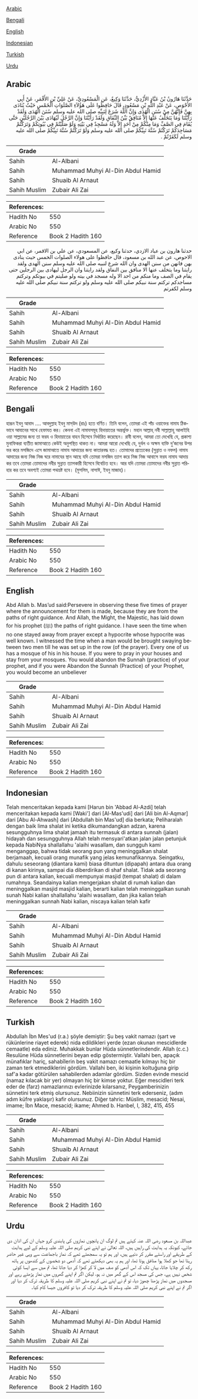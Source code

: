 [Arabic](#arabic)

[Bengali](#bengali)

[English](#english)

[Indonesian](#indonesian)

[Turkish](#turkish)

[Urdu](#urdu)

## Arabic


<div dir="rtl" lang="ar" style={{fontSize:'larger',backgroundColor:'#f8f9fa',padding:20}}>
حَدَّثَنَا هَارُونُ بْنُ عَبَّادٍ الأَزْدِيُّ، حَدَّثَنَا وَكِيعٌ، عَنِ الْمَسْعُودِيِّ، عَنْ عَلِيِّ بْنِ الأَقْمَرِ، عَنْ أَبِي الأَحْوَصِ، عَنْ عَبْدِ اللَّهِ بْنِ مَسْعُودٍ، قَالَ حَافِظُوا عَلَى هَؤُلاَءِ الصَّلَوَاتِ الْخَمْسِ حَيْثُ يُنَادَى بِهِنَّ فَإِنَّهُنَّ مِنْ سُنَنِ الْهُدَى وَإِنَّ اللَّهَ شَرَعَ لِنَبِيِّهِ صلى الله عليه وسلم سُنَنَ الْهُدَى وَلَقَدْ رَأَيْتُنَا وَمَا يَتَخَلَّفُ عَنْهَا إِلاَّ مُنَافِقٌ بَيِّنُ النِّفَاقِ وَلَقَدْ رَأَيْتُنَا وَإِنَّ الرَّجُلَ لَيُهَادَى بَيْنَ الرَّجُلَيْنِ حَتَّى يُقَامَ فِي الصَّفِّ وَمَا مِنْكُمْ مِنْ أَحَدٍ إِلاَّ وَلَهُ مَسْجِدٌ فِي بَيْتِهِ وَلَوْ صَلَّيْتُمْ فِي بُيُوتِكُمْ وَتَرَكْتُمْ مَسَاجِدَكُمْ تَرَكْتُمْ سُنَّةَ نَبِيِّكُمْ صلى الله عليه وسلم وَلَوْ تَرَكْتُمْ سُنَّةَ نَبِيِّكُمْ صلى الله عليه وسلم لَكَفَرْتُمْ ‏.‏
</div>
<div style={{backgroundColor:'#f8f9fa',padding:20, marginBottom: 10}}><table> <thead> <tr> <th>Grade</th> <th></th> </tr> </thead> <tbody> <tr><td>Sahih</td><td>Al-Albani</td></tr><tr><td>Sahih</td><td>Muhammad Muhyi Al-Din Abdul Hamid</td></tr><tr><td>Sahih</td><td>Shuaib Al Arnaut</td></tr><tr><td>Sahih Muslim</td><td>Zubair Ali Zai</td></tr></tbody></table><table> <thead> <tr> <th>References:</th> <th></th> </tr> </thead> <tbody><tr><td>Hadith No</td><td>550</td></tr><tr><td>Arabic No</td><td>550</td></tr><tr><td>Reference</td><td>Book 2 Hadith 160</td></tr></tbody></table></div>


<div dir="rtl" lang="ar" style={{fontSize:'larger',backgroundColor:'#f8f9fa',padding:20}}>
حدثنا هارون بن عباد الازدي، حدثنا وكيع، عن المسعودي، عن علي بن الاقمر، عن ابي الاحوص، عن عبد الله بن مسعود، قال حافظوا على هولاء الصلوات الخمس حيث ينادى بهن فانهن من سنن الهدى وان الله شرع لنبيه صلى الله عليه وسلم سنن الهدى ولقد رايتنا وما يتخلف عنها الا منافق بين النفاق ولقد رايتنا وان الرجل ليهادى بين الرجلين حتى يقام في الصف وما منكم من احد الا وله مسجد في بيته ولو صليتم في بيوتكم وتركتم مساجدكم تركتم سنة نبيكم صلى الله عليه وسلم ولو تركتم سنة نبيكم صلى الله عليه وسلم لكفرتم
</div>
<div style={{backgroundColor:'#f8f9fa',padding:20, marginBottom: 10}}><table> <thead> <tr> <th>Grade</th> <th></th> </tr> </thead> <tbody> <tr><td>Sahih</td><td>Al-Albani</td></tr><tr><td>Sahih</td><td>Muhammad Muhyi Al-Din Abdul Hamid</td></tr><tr><td>Sahih</td><td>Shuaib Al Arnaut</td></tr><tr><td>Sahih Muslim</td><td>Zubair Ali Zai</td></tr></tbody></table><table> <thead> <tr> <th>References:</th> <th></th> </tr> </thead> <tbody><tr><td>Hadith No</td><td>550</td></tr><tr><td>Arabic No</td><td>550</td></tr><tr><td>Reference</td><td>Book 2 Hadith 160</td></tr></tbody></table></div>

## Bengali


<div dir="ltr" lang="bn" style={{fontSize:'larger',backgroundColor:'#f8f9fa',padding:20}}>
হারূন ইবনু আবাদ .... আবদুল্লাহ ইবনু মাস্উদ (রাঃ) হতে বর্ণিত। তিনি বলেন, তোমরা এই পাঁচ ওয়াক্তের নামায ঠিকভাবে আযানের সাথে হেফাযত কর। কেননা এই নামাযসমূহ হিদায়াতের অন্তর্ভুক্ত। মহান আল্লাহ্ নবী সাল্লাল্লাহু আলাইহি ওয়া সাল্লামের জন্য তা ফরয ও হিদায়াতের বাহন হিসেবে নির্ধারিত করেছেন। রাবী বলেন, আমরা তো দেখেছি যে, প্রকাশ্য মুনাফিকরা ব্যতীত জামাআতে কেউই অনুপস্থিত থাকত না। আমরা আরো দেখেছি যে, দুর্বল ও অক্ষম ব্যক্তি দু’জনের উপর ভর করে মসজিদে এসে জামাআতে নামায আদায়ের জন্য কাতারবদ্ধ হত। তোমাদের প্রত্যেকের (সুন্নাত ও নফল) নামায আদায়ের জন্য নিজ নিজ ঘরে নামাযের স্থান আছে যদি তোমরা মসজিদ ত্যাগ করে নিজ নিজ আবাসে ফরয নামায আদায় কর তবে তোমরা তোমাদের নবীর সুন্নাত ত্যাগকারী হিসেবে বিবেচিত হবে। আর যদি তোমরা তোমাদের নবীর সুন্নাত পরিহার কর তবে অবশ্যই তোমরা পথভ্রষ্ট হবে। (মুসলিম, নাসাঈ, ইবনু মাজাহ)।
</div>
<div style={{backgroundColor:'#f8f9fa',padding:20, marginBottom: 10}}><table> <thead> <tr> <th>Grade</th> <th></th> </tr> </thead> <tbody> <tr><td>Sahih</td><td>Al-Albani</td></tr><tr><td>Sahih</td><td>Muhammad Muhyi Al-Din Abdul Hamid</td></tr><tr><td>Sahih</td><td>Shuaib Al Arnaut</td></tr><tr><td>Sahih Muslim</td><td>Zubair Ali Zai</td></tr></tbody></table><table> <thead> <tr> <th>References:</th> <th></th> </tr> </thead> <tbody><tr><td>Hadith No</td><td>550</td></tr><tr><td>Arabic No</td><td>550</td></tr><tr><td>Reference</td><td>Book 2 Hadith 160</td></tr></tbody></table></div>

## English


<div dir="ltr" lang="en" style={{fontSize:'larger',backgroundColor:'#f8f9fa',padding:20}}>
Abd Allah b. Mas’ud said:Persevere in observing these five times of prayer where the announcement for them is made, because they are from the paths of right guidance. And Allah, the Might, the Majestic, has laid down for his prophet (ﷺ) the paths of right guidance. I have seen the time when no one stayed away from prayer except a hypocrite whose hypocrite was well known. I witnessed the time when a man would be brought swaying between two men till he was set up in the row (of the prayer). Every one of us has a mosque of his in his house. If you were to pray in your houses and stay from your mosques. You would abandon the Sunnah (practice) of your prophet, and if you were Abandon the Sunnah (Practice) of your Prophet, you would become an unbeliever
</div>
<div style={{backgroundColor:'#f8f9fa',padding:20, marginBottom: 10}}><table> <thead> <tr> <th>Grade</th> <th></th> </tr> </thead> <tbody> <tr><td>Sahih</td><td>Al-Albani</td></tr><tr><td>Sahih</td><td>Muhammad Muhyi Al-Din Abdul Hamid</td></tr><tr><td>Sahih</td><td>Shuaib Al Arnaut</td></tr><tr><td>Sahih Muslim</td><td>Zubair Ali Zai</td></tr></tbody></table><table> <thead> <tr> <th>References:</th> <th></th> </tr> </thead> <tbody><tr><td>Hadith No</td><td>550</td></tr><tr><td>Arabic No</td><td>550</td></tr><tr><td>Reference</td><td>Book 2 Hadith 160</td></tr></tbody></table></div>

## Indonesian


<div dir="ltr" lang="id" style={{fontSize:'larger',backgroundColor:'#f8f9fa',padding:20}}>
Telah menceritakan kepada kami [Harun bin 'Abbad Al-Azdi] telah menceritakan kepada kami [Waki'] dari [Al-Mas'udi] dari [Ali bin Al-Aqmar] dari [Abu Al-Ahwash] dari [Abdullah bin Mas'ud] dia berkata; Peliharalah dengan baik lima shalat ini ketika dikumandangkan adzan, karena sesungguhnya lima shalat jamaah itu termasuk di antara sunnah (jalan) hidayah dan sesungguhnya Allah telah mensyari'atkan jalan jalan petunjuk kepada NabiNya shallallahu 'alaihi wasallam, dan sungguh kami menganggap, bahwa tidak seorang pun yang meninggalkan shalat berjamaah, kecuali orang munafik yang jelas kemunafikannya. Seingatku, dahulu seseorang (diantara kami) biasa dituntun (dipapah) antara dua orang di kanan kirinya, sampai dia diberdirikan di shaf shalat. Tidak ada seorang pun di antara kalian, kecuali mempunyai masjid (tempat shalat) di dalam rumahnya. Seandainya kalian mengerjakan shalat di rumah kalian dan meninggalkan masjid masjid kalian, berarti kalian telah meninggalkan sunah sunah Nabi kalian shallallahu 'alaihi wasallam, dan jika kalian telah meninggalkan sunnah Nabi kalian, niscaya kalian telah kafir
</div>
<div style={{backgroundColor:'#f8f9fa',padding:20, marginBottom: 10}}><table> <thead> <tr> <th>Grade</th> <th></th> </tr> </thead> <tbody> <tr><td>Sahih</td><td>Al-Albani</td></tr><tr><td>Sahih</td><td>Muhammad Muhyi Al-Din Abdul Hamid</td></tr><tr><td>Sahih</td><td>Shuaib Al Arnaut</td></tr><tr><td>Sahih Muslim</td><td>Zubair Ali Zai</td></tr></tbody></table><table> <thead> <tr> <th>References:</th> <th></th> </tr> </thead> <tbody><tr><td>Hadith No</td><td>550</td></tr><tr><td>Arabic No</td><td>550</td></tr><tr><td>Reference</td><td>Book 2 Hadith 160</td></tr></tbody></table></div>

## Turkish


<div dir="ltr" lang="tr" style={{fontSize:'larger',backgroundColor:'#f8f9fa',padding:20}}>
Abdullah İbn Mes'ud (r.a.) şöyle demiştir: Şu beş vakit namazı (şart ve rükünlerine riayet ederek) nida edil­dikleri yerde (ezan okunan mescidlerde cemaatle) eda ediniz. Muhakkak bunlar Hüda sünnetlerindendir. Allah (c.c.) Resulüne Hüda sünnetlerini beyan edip göstermiştir. Vallahi ben, apaçık münafıklar hariç, sahabîlerin beş vakit namazı cemaatle kılmayı hiç bir zaman terk etmediklerini gördüm. Vallahi ben, iki kişinin koltuğuna girip saf'a kadar götürülen sahabilerden adamlar gördüm. Sizden evinde mescid (namaz kılacak bir yer) olmayan hiç bir kimse yoktur. Eğer mescidleri terk eder de (farz) namazlarınızı evlerinizde kılarsanız, Peygamberinizin sünnetini terk etmiş olursunuz. Nebiinizin sünnetini terk ederseniz, (adım adım küfre yaklaşır) kafir olursunuz. Diğer tahric: Müslim, mesacid; Nesai, imame; İbn Mace, mesacid; ikame; Ahmed b. Hanbel, I, 382, 415, 455
</div>
<div style={{backgroundColor:'#f8f9fa',padding:20, marginBottom: 10}}><table> <thead> <tr> <th>Grade</th> <th></th> </tr> </thead> <tbody> <tr><td>Sahih</td><td>Al-Albani</td></tr><tr><td>Sahih</td><td>Muhammad Muhyi Al-Din Abdul Hamid</td></tr><tr><td>Sahih</td><td>Shuaib Al Arnaut</td></tr><tr><td>Sahih Muslim</td><td>Zubair Ali Zai</td></tr></tbody></table><table> <thead> <tr> <th>References:</th> <th></th> </tr> </thead> <tbody><tr><td>Hadith No</td><td>550</td></tr><tr><td>Arabic No</td><td>550</td></tr><tr><td>Reference</td><td>Book 2 Hadith 160</td></tr></tbody></table></div>

## Urdu


<div dir="rtl" lang="ur" style={{fontSize:'larger',backgroundColor:'#f8f9fa',padding:20}}>
عبداللہ بن مسعود رضی اللہ عنہ کہتے ہیں تم لوگ ان پانچوں نمازوں کی پابندی کرو جہاں ان کی اذان دی جائے، کیونکہ یہ ہدایت کی راہیں ہیں، اللہ تعالیٰ نے اپنے نبی کریم صلی اللہ علیہ وسلم کے لیے ہدایت کے طریقے اور راستے مقرر کر دئیے ہیں، اور ہم تو یہ سمجھتے تھے کہ نماز باجماعت سے وہی غیر حاضر رہتا تھا جو کھلا ہوا منافق ہوتا تھا، اور ہم یہ بھی دیکھتے تھے کہ آدمی دو شخصوں کے کندھوں پر ہاتھ رکھ کر چلایا جاتا، یہاں تک کہ اس آدمی کو صف میں لا کر کھڑا کر دیا جاتا تھا، تم میں سے ایسا کوئی شخص نہیں ہے، جس کی مسجد اس کے گھر میں نہ ہو، لیکن اگر تم اپنے گھروں میں نماز پڑھتے رہے اور مسجدوں میں نماز پڑھنا چھوڑ دیا، تو تم نے اپنے نبی کریم صلی اللہ علیہ وسلم کا طریقہ ترک کر دیا اور اگر تم نے اپنے نبی کریم صلی اللہ علیہ وسلم کا طریقہ ترک کر دیا تو کافروں جیسا کام کیا۔
</div>
<div style={{backgroundColor:'#f8f9fa',padding:20, marginBottom: 10}}><table> <thead> <tr> <th>Grade</th> <th></th> </tr> </thead> <tbody> <tr><td>Sahih</td><td>Al-Albani</td></tr><tr><td>Sahih</td><td>Muhammad Muhyi Al-Din Abdul Hamid</td></tr><tr><td>Sahih</td><td>Shuaib Al Arnaut</td></tr><tr><td>Sahih Muslim</td><td>Zubair Ali Zai</td></tr></tbody></table><table> <thead> <tr> <th>References:</th> <th></th> </tr> </thead> <tbody><tr><td>Hadith No</td><td>550</td></tr><tr><td>Arabic No</td><td>550</td></tr><tr><td>Reference</td><td>Book 2 Hadith 160</td></tr></tbody></table></div>